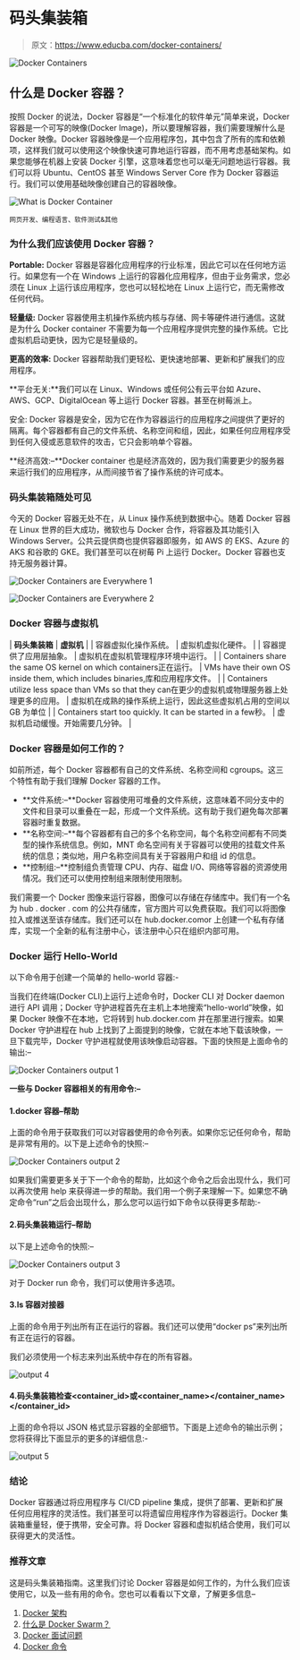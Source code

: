 # 码头集装箱

> 原文：<https://www.educba.com/docker-containers/>

![Docker Containers](img/a2f88cf44413135bee638831d8a12d2c.png)



## 什么是 Docker 容器？

按照 Docker 的说法，Docker 容器是“一个标准化的软件单元”简单来说，Docker 容器是一个可写的映像(Docker Image)，所以要理解容器，我们需要理解什么是 Docker 映像。Docker 容器映像是一个应用程序包，其中包含了所有的库和依赖项，这样我们就可以使用这个映像快速可靠地运行容器，而不用考虑基础架构。如果您能够在机器上安装 Docker 引擎，这意味着您也可以毫无问题地运行容器。我们可以将 Ubuntu、CentOS 甚至 Windows Server Core 作为 Docker 容器运行。我们可以使用基础映像创建自己的容器映像。

![What is Docker Container](img/eadd51295b91291d229cccc541e14efa.png)



<small>网页开发、编程语言、软件测试&其他</small>

### 为什么我们应该使用 Docker 容器？

**Portable:** Docker 容器是容器化应用程序的行业标准，因此它可以在任何地方运行。如果您有一个在 Windows 上运行的容器化应用程序，但由于业务需求，您必须在 Linux 上运行该应用程序，您也可以轻松地在 Linux 上运行它，而无需修改任何代码。

**轻量级:** Docker 容器使用主机操作系统内核与存储、网卡等硬件进行通信。这就是为什么 Docker container 不需要为每一个应用程序提供完整的操作系统。它比虚拟机启动更快，因为它是轻量级的。

**更高的效率:** Docker 容器帮助我们更轻松、更快速地部署、更新和扩展我们的应用程序。

**平台无关:**我们可以在 Linux、Windows 或任何公有云平台如 Azure、AWS、GCP、DigitalOcean 等上运行 Docker 容器。甚至在树莓派上。

安全: Docker 容器是安全，因为它在作为容器运行的应用程序之间提供了更好的隔离。每个容器都有自己的文件系统、名称空间和组，因此，如果任何应用程序受到任何入侵或恶意软件的攻击，它只会影响单个容器。

**经济高效:–**Docker container 也是经济高效的，因为我们需要更少的服务器来运行我们的应用程序，从而间接节省了操作系统的许可成本。

### 码头集装箱随处可见

今天的 Docker 容器无处不在，从 Linux 操作系统到数据中心。随着 Docker 容器在 Linux 世界的巨大成功，微软也与 Docker 合作，将容器及其功能引入 Windows Server。公共云提供商也提供容器即服务，如 AWS 的 EKS、Azure 的 AKS 和谷歌的 GKE。我们甚至可以在树莓 Pi 上运行 Docker。Docker 容器也支持无服务器计算。

![Docker Containers are Everywhere 1](img/cd3932c1d9abb61df1a9084d4db8a092.png)



![Docker Containers are Everywhere 2](img/0bbca6ac80b7dc9f9ee6de3a2b2edcc8.png)



### Docker 容器与虚拟机

| **码头集装箱** | **虚拟机** |
| 容器虚拟化操作系统。 | 虚拟机虚拟化硬件。 |
| 容器提供了应用层抽象。 | 虚拟机在虚拟机管理程序环境中运行。 |
| Containers share the same OS kernel on which containers正在运行。 | VMs have their own OS inside them, which includes binaries,库和应用程序文件。 |
| Containers utilize less space than VMs so that they can在更少的虚拟机或物理服务器上处理更多的应用。 | 虚拟机在成熟的操作系统上运行，因此这些虚拟机占用的空间以 GB 为单位 |
| Containers start too quickly. It can be started in a few秒。 | 虚拟机启动缓慢。开始需要几分钟。 |

### Docker 容器是如何工作的？

如前所述，每个 Docker 容器都有自己的文件系统、名称空间和 cgroups。这三个特性有助于我们理解 Docker 容器的工作。

*   **文件系统:–**Docker 容器使用可堆叠的文件系统，这意味着不同分支中的文件和目录可以重叠在一起，形成一个文件系统。这有助于我们避免每次部署容器时重复数据。
*   **名称空间:–**每个容器都有自己的多个名称空间，每个名称空间都有不同类型的操作系统信息。例如，MNT 命名空间有关于容器可以使用的挂载文件系统的信息；类似地，用户名称空间具有关于容器用户和组 id 的信息。
*   **控制组:–**控制组负责管理 CPU、内存、磁盘 I/O、网络等容器的资源使用情况。我们还可以使用控制组来限制使用限制。

我们需要一个 Docker 图像来运行容器，图像可以存储在存储库中。我们有一个名为 hub . docker . com 的公共存储库，官方图片可以免费获取。我们可以将图像拉入或推送至该存储库。我们还可以在 hub.docker.comor 上创建一个私有存储库，实现一个全新的私有注册中心，该注册中心只在组织内部可用。

### Docker 运行 Hello-World

以下命令用于创建一个简单的 hello-world 容器:-

当我们在终端(Docker CLI)上运行上述命令时，Docker CLI 对 Docker daemon 进行 API 调用；Docker 守护进程首先在主机上本地搜索“hello-world”映像，如果 Docker 映像不在本地，它将转到 hub.docker.com 并在那里进行搜索。如果 Docker 守护进程在 hub 上找到了上面提到的映像，它就在本地下载该映像，一旦下载完毕，Docker 守护进程就使用该映像启动容器。下面的快照是上面命令的输出:–

![Docker Containers output 1](img/cfb42e3e235fc914e41b18a39d3436d2.png)



**一些与 Docker 容器相关的有用命令:–**

#### 1.docker 容器–帮助

上面的命令用于获取我们可以对容器使用的命令列表。如果你忘记任何命令，帮助是非常有用的。以下是上述命令的快照:–

![Docker Containers output 2](img/8c4216df35a6c49c844ab0278611bc4c.png)



如果我们需要更多关于下一个命令的帮助，比如这个命令之后会出现什么，我们可以再次使用 help 来获得进一步的帮助。我们用一个例子来理解一下。如果您不确定命令“run”之后会出现什么，那么您可以运行如下命令以获得更多帮助:-

#### 2.码头集装箱运行–帮助

以下是上述命令的快照:–

![Docker Containers output 3](img/0b46c71c27fe3190c5f6009920b59950.png)



对于 Docker run 命令，我们可以使用许多选项。

#### 3.ls 容器对接器

上面的命令用于列出所有正在运行的容器。我们还可以使用“docker ps”来列出所有正在运行的容器。

我们必须使用一个标志来列出系统中存在的所有容器。

![output 4](img/c47adbec28f371410d08627bd6bebd20.png)



#### 4.码头集装箱检查<container_id>或<container_name></container_name></container_id>

上面的命令将以 JSON 格式显示容器的全部细节。下面是上述命令的输出示例；您将获得比下面显示的更多的详细信息:-

![output 5](img/14652f791ae612132f4e895aa3a5cd5a.png)



### 结论

Docker 容器通过将应用程序与 CI/CD pipeline 集成，提供了部署、更新和扩展任何应用程序的灵活性。我们甚至可以将遗留应用程序作为容器运行。Docker 集装箱重量轻，便于携带，安全可靠。将 Docker 容器和虚拟机结合使用，我们可以获得更大的灵活性。

### 推荐文章

这是码头集装箱指南。这里我们讨论 Docker 容器是如何工作的，为什么我们应该使用它，以及一些有用的命令。您也可以看看以下文章，了解更多信息–

1.  [Docker 架构](https://www.educba.com/docker-architecture/)
2.  [什么是 Docker Swarm？](https://www.educba.com/what-is-docker-swarm/)
3.  [Docker 面试问题](https://www.educba.com/docker-interview-questions/)
4.  [Docker 命令](https://www.educba.com/docker-commands/)





